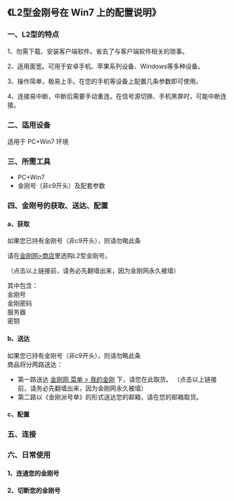 ## 《L2型金刚号在 Win7 上的配置说明》
### 一、L2型的特点

1、勿需下载、安装客户端软件。省去了与客户端软件相关的琐事。

2、适用面宽。可用于安卓手机、苹果系列设备、Windows等多种设备。

3、操作简单，极易上手。在您的手机等设备上配置几条参数即可使用。

4、连接易中断，中断后需要手动重连。在信号源切换、手机黑屏时，可能中断连接。

### 二、适用设备
适用于 PC+Win7 环境

### 三、所需工具
- PC+Win7
- 金刚号（非c9开头）及配套参数



### 四、金刚号的获取、送达、配置
#### a、获取

如果您已持有金刚号（非c9开头），则请勿略此条

请在[金刚网>商店](https://www.atozitpro.net/zh/shop/)里选购L2型金刚号。 

（点击以上链接前，请务必先翻墙出来，因为金刚网永久被墙）

其中包含：<br>
金刚号<br>
金刚密码<br>
服务器<br>
密钥<br>



#### b、送达
如果您已持有金刚号（非c9开头），则请勿略此条<br>
商品将分两路送达：
- 第一路送达 [金刚网 菜单 > 我的金刚](https://www.atozitpro.net/zh/my-account/) 下，请您在此取货。
（点击以上链接前，请务必先翻墙出来，因为金刚网永久被墙）
- 第二路以《金刚派号单》的形式送达您的邮箱，请在您的邮箱取货。

#### c、配置



### 五、连接



### 六、日常使用

#### 1、连通您的金刚号



#### 2、切断您的金刚号
